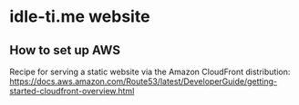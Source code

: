 # idle-ti.me website

## How to set up AWS
Recipe for serving a static website via the Amazon CloudFront distribution: https://docs.aws.amazon.com/Route53/latest/DeveloperGuide/getting-started-cloudfront-overview.html

